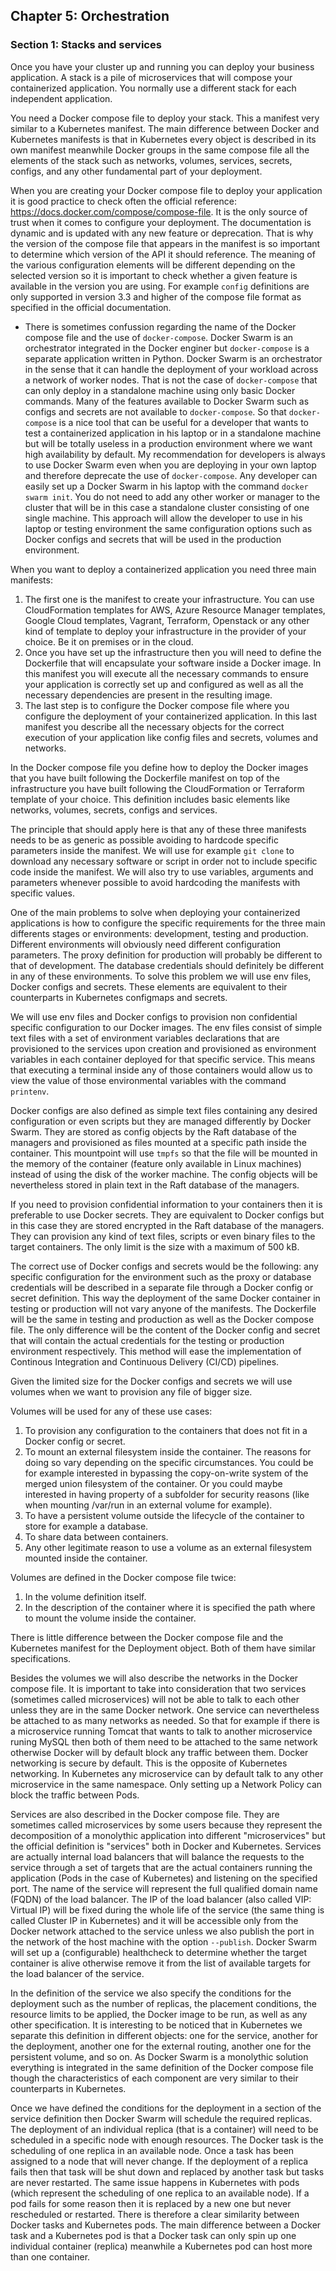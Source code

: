 ## Chapter 5: Orchestration

### Section 1: Stacks and services

Once you have your cluster up and running you can deploy your business application.
A stack is a pile of microservices that will compose your containerized application.
You normally use a different stack for each independent application.

You need a Docker compose file to deploy your stack.
This a manifest very similar to a Kubernetes manifest.
The main difference between Docker and Kubernetes manifests is that in Kubernetes every object is described in its own manifest meanwhile Docker groups in the same compose file all the elements of the stack such as networks, volumes, services, secrets, configs, and any other fundamental part of your deployment.

When you are creating your Docker compose file to deploy your application it is good practice to check often the official reference: https://docs.docker.com/compose/compose-file.
It is the only source of trust when it comes to configure your deployment. 
The documentation is dynamic and is updated with any new feature or deprecation.
That is why the version of the compose file that appears in the manifest is so important to determine which version of the API it should reference.
The meaning of the various configuration elements will be different depending on the selected version so it is important to check whether a given feature is available in the version you are using.
For example `config` definitions are only supported in version 3.3 and higher of the compose file format as specified in the official documentation.

* There is sometimes confussion regarding the name of the Docker compose file and the use of `docker-compose`. 
Docker Swarm is an orchestrator integrated in the Docker enginer but `docker-compose` is a separate application written in Python.
Docker Swarm is an orchestrator in the sense that it can handle the deployment of your workload across a network of worker nodes. 
That is not the case of `docker-compose` that can only deploy in a standalone machine using only basic Docker commands. 
Many of the features available to Docker Swarm such as configs and secrets are not available to `docker-compose`.
So that `docker-compose` is a nice tool that can be useful for a developer that wants to test a containerized application in his laptop or in a standalone machine but will be totally useless in a production environment where we want high availability by default.
My recommendation for developers is always to use Docker Swarm even when you are deploying in your own laptop and therefore deprecate the use of `docker-compose`.
Any developer can easily set up a Docker Swarm in his laptop with the command `docker swarm init`.
You do not need to add any other worker or manager to the cluster that will be in this case a standalone cluster consisting of one single machine.
This approach will allow the developer to use in his laptop or testing environment the same configuration options such as Docker configs and secrets that will be used in the production environment.

When you want to deploy a containerized application you need three main manifests:
1. The first one is the manifest to create your infrastructure.
You can use CloudFormation templates for AWS, Azure Resource Manager templates, Google Cloud templates, Vagrant, Terraform, Openstack or any other kind of template to deploy your infrastructure in the provider of your choice. Be it on premises or in the cloud.
1. Once you have set up the infrastructure then you will need to define the Dockerfile that will encapsulate your software inside a Docker image.
In this manifest you will execute all the necessary commands to ensure your application is correctly set up and configured as well as all the necessary dependencies are present in the resulting image.
1. The last step is to configure the Docker compose file where you configure the deployment of your containerized application.
In this last manifest you describe all the necessary objects for the correct execution of your application like config files and secrets, volumes and networks.

In the Docker compose file you define how to deploy the Docker images that you have built following the Dockerfile manifest on top of the infrastructure you have built following the CloudFormation or Terraform template of your choice.
This definition includes basic elements like networks, volumes, secrets, configs and services.

The principle that should apply here is that any of these three manifests needs to be as generic as possible avoiding to hardcode specific parameters inside the manifest.
We will use for example `git clone` to download any necessary software or script in order not to include specific code inside the manifest.
We will also try to use variables, arguments and parameters whenever possible to avoid hardcoding the manifests with specific values.

One of the main problems to solve when deploying your containerized applications is how to configure the specific requirements for the three main differents stages or environments: development, testing and production.
Different environments will obviously need different configuration parameters. The proxy definition for production will probably be different to that of development. The database credentials should definitely be different in any of these environments.
To solve this problem we will use env files, Docker configs and secrets. These elements are equivalent to their counterparts in Kubernetes configmaps and secrets.

We will use env files and Docker configs to provision non confidential specific configuration to our Docker images.
The env files consist of simple text files with a set of environment variables declarations that are provisioned to the services upon creation and provisioned as environment variables in each container deployed for that specific service.
This means that executing a terminal inside any of those containers would allow us to view the value of those environmental variables with the command `printenv`.

Docker configs are also defined as simple text files containing any desired configuration or even scripts but they are managed differently by Docker Swarm.
They are stored as config objects by the Raft database of the managers and provisioned as files mounted at a specific path inside the container.
This mountpoint will use `tmpfs` so that the file will be mounted in the memory of the container (feature only available in Linux machines) instead of using the disk of the worker machine.
The config objects will be nevertheless stored in plain text in the Raft database of the managers.

If you need to provision confidential information to your containers then it is preferable to use Docker secrets. 
They are equivalent to Docker configs but in this case they are stored encrypted in the Raft database of the managers.
They can provision any kind of text files, scripts or even binary files to the target containers.
The only limit is the size with a maximum of 500 kB.

The correct use of Docker configs and secrets would be the following: any specific configuration for the environment such as the proxy or database credentials will be described in a separate file through a Docker config or secret definition. This way the deployment of the same Docker container in testing or production will not vary anyone of the manifests. The Dockerfile will be the same in testing and production as well as the Docker compose file. The only difference will be the content of the Docker config and secret that will contain the actual credentials for the testing or production environment respectively.
This method will ease the implementation of Continous Integration and Continuous Delivery (CI/CD) pipelines.

Given the limited size for the Docker configs and secrets we will use volumes when we want to provision any file of bigger size.

Volumes will be used for any of these use cases:
1. To provision any configuration to the containers that does not fit in a Docker config or secret.
1. To mount an external filesystem inside the container.
The reasons for doing so vary depending on the specific circumstances.
You could be for example interested in bypassing the copy-on-write system of the merged union filesystem of the container.
Or you could maybe interested in having property of a subfolder for security reasons (like when mounting /var/run in an external volume for example).
1. To have a persistent volume outside the lifecycle of the container to store for example a database.
1. To share data between containers.
1. Any other legitimate reason to use a volume as an external filesystem mounted inside the container.

Volumes are defined in the Docker compose file twice:
1. In the volume definition itself.
1. In the description of the container where it is specified the path where to mount the volume inside the container.

There is little difference between the Docker compose file and the Kubernetes manifest for the Deployment object. Both of them have similar specifications.

Besides the volumes we will also describe the networks in the Docker compose file.
It is important to take into consideration that two services (sometimes called microservices) will not be able to talk to each other unless they are in the same Docker network.
One service can nevertheless be attached to as many networks as needed.
So that for example if there is a microservice running Tomcat that wants to talk to another microservice runing MySQL then both of them need to be attached to the same network otherwise Docker will by default block any traffic between them.
Docker networking is secure by default.
This is the opposite of Kubernetes networking.
In Kubernetes any microservice can by default talk to any other microservice in the same namespace.
Only setting up a Network Policy can block the traffic between Pods.

Services are also described in the Docker compose file.
They are sometimes called microservices by some users because they represent the decomposition of a monolythic application into different "microservices" but the official definition is "services" both in Docker and Kubernetes.
Services are actually internal load balancers that will balance the requests to the service through a set of targets that are the actual containers running the application (Pods in the case of Kubernetes) and listening on the specified port.
The name of the service will represent the full qualified domain name (FQDN) of the load balancer.
The IP of the load balancer (also called VIP: Virtual IP) will be fixed during the whole life of the service (the same thing is called Cluster IP in Kubernetes) and it will be accessible only from the Docker network attached to the service unless we also publish the port in the network of the host machine with the option `--publish`.
Docker Swarm will set up a (configurable) healthcheck to determine whether the target container is alive otherwise remove it from the list of available targets for the load balancer of the service.

In the definition of the service we also specify the conditions for the deployment such as the number of replicas, the placement conditions, the resource limits to be applied, the Docker image to be run, as well as any other specification. It is interesting to be noticed that in Kubernetes we separate this definition in different objects: one for the service, another for the deployment, another one for the external routing, another one for the persistent volume, and so on.
As Docker Swarm is a monolythic solution everything is integrated in the same definition of the Docker compose file though the characteristics of each component are very similar to their counterparts in Kubernetes.

Once we have defined the conditions for the deployment in a section of the service definition then Docker Swarm will schedule the required replicas.
The deployment of an individual replica (that is a container) will need to be scheduled in a specific node with enough resources.
The Docker task is the scheduling of one replica in an available node.
Once a task has been assigned to a node that will never change.
If the deployment of a replica fails then that task will be shut down and replaced by another task but tasks are never restarted.
The same issue happens in Kubernetes with pods (which represent the scheduling of one replica to an available node).
If a pod fails for some reason then it is replaced by a new one but never rescheduled or restarted.
There is therefore a clear similarity between Docker tasks and Kubernetes pods.
The main difference between a Docker task and a Kubernetes pod is that a Docker task can only spin up one individual container (replica) meanwhile a Kubernetes pod can host more than one container.
